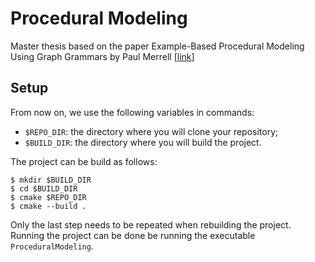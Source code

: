 # Procedural Modeling
Master thesis based on the paper Example-Based Procedural Modeling Using Graph Grammars by Paul Merrell [[link](https://paulmerrell.org/grammar/)]

## Setup

From now on, we use the following variables in commands:
- `$REPO_DIR`: the directory where you will clone your repository;
- `$BUILD_DIR`: the directory where you will build the project.

The project can be build as follows:

```
$ mkdir $BUILD_DIR
$ cd $BUILD_DIR
$ cmake $REPO_DIR
$ cmake --build .
```
Only the last step needs to be repeated when rebuilding the project.
Running the project can be done be running the executable `ProceduralModeling`.
